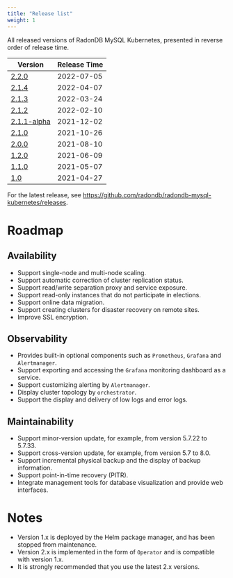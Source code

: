 ```yaml
---
title: "Release list"
weight: 1
---
```


All released versions of RadonDB MySQL Kubernetes, presented in reverse order of release time.

| Version | Release Time |
| --- | ---- |
| [2.2.0](../2.2.0)	| 2022-07-05 |
| [2.1.4](../2.1.4)	| 2022-04-07 |
| [2.1.3](../2.1.3)	| 2022-03-24 |
| [2.1.2](../2.1.2) |	2022-02-10 |
| [2.1.1-alpha](../2.1.1) | 	2021-12-02 |
| [2.1.0](../2.1.0) |	2021-10-26 |
| [2.0.0](../2.0.0) |	2021-08-10 |
| [1.2.0](../1.2.0) |	2021-06-09 |
| [1.1.0](../1.1.0) |	2021-05-07 |
| [1.0](../1.0) |	2021-04-27 |

For the latest release, see https://github.com/radondb/radondb-mysql-kubernetes/releases.

# Roadmap

## Availability
- Support single-node and multi-node scaling.
- Support automatic correction of cluster replication status.
- Support read/write separation proxy and service exposure.
- Support read-only instances that do not participate in elections.
- Support online data migration.
- Support creating clusters for disaster recovery on remote sites.
- Improve SSL encryption.

## Observability
- Provides built-in optional components such as `Prometheus`, `Grafana` and `Alertmanager`.
- Support exporting and accessing the `Grafana` monitoring dashboard as a service.
- Support customizing alerting by `Alertmanager`.
- Display cluster topology by `orchestrator`.
- Support the display and delivery of low logs and error logs.

## Maintainability
- Support minor-version update, for example, from version 5.7.22 to 5.7.33.
- Support cross-version update, for example, from version 5.7 to 8.0.
- Support incremental physical backup and the display of backup information.
- Support point-in-time recovery (PITR).
- Integrate management tools for database visualization and provide web interfaces.

# Notes
- Version 1.x is deployed by the Helm package manager, and has been stopped from maintenance.
- Version 2.x is implemented in the form of `Operator` and is compatible with version 1.x.
- It is strongly recommended that you use the latest 2.x versions.